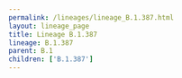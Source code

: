 ```yaml
---
permalink: /lineages/lineage_B.1.387.html
layout: lineage_page
title: Lineage B.1.387
lineage: B.1.387
parent: B.1
children: ['B.1.387']
---
```

